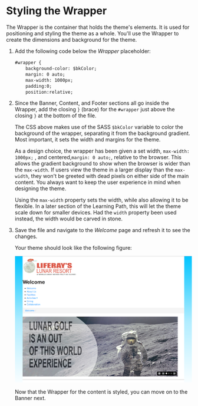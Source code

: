 # Styling the Wrapper [](id=styling-the-wrapper)

The Wrapper is the container that holds the theme's elements. It is used for
positioning and styling the theme as a whole. You'll use the Wrapper to create
the dimensions and background for the theme.
 
1.  Add the following code below the *Wrapper* placeholder:

        #wrapper {
            background-color: $bkColor;
            margin: 0 auto;
            max-width: 1000px;
            padding:0;
            position:relative;
 
2.  Since the Banner, Content, and Footer sections all go inside the Wrapper,
    add the closing `}` (brace) for the `#wrapper` just above the closing `}` at the
    bottom of the file. 
   
    The CSS above makes use of the SASS `$bkColor` variable to color the
    background of the wrapper, separating it from the background gradient. Most 
    important, it sets the width and margins for the theme.     
    
    As a design choice, the wrapper has been given a set width, `max-width:
    1000px;` , and centered,`margin: 0 auto;`, relative to the browser. This
    allows the gradient background to show when the browser is wider than the
    `max-width`. If users view the theme in a larger display than the
    `max-width`, they won't be greeted with dead pixels on either side of the
    main content. You always want to keep the user experience in mind when
    designing the theme.
    
    Using the `max-width` property sets the width, while also allowing it to be 
    flexible. In a later section of the Learning Path, this will let the theme 
    scale down for smaller devices. Had the `width` property been used instead,
    the width would be carved in stone.
 
3.  Save the file and navigate to the *Welcome* page and refresh it to see the 
    changes.
    
    Your theme should look like the following figure:
    
    ![Figure 1: The theme is starting to take shape.](../../../images/css-wrapper.png)
    
    Now that the Wrapper for the content is styled, you can move on to the
    Banner next.
